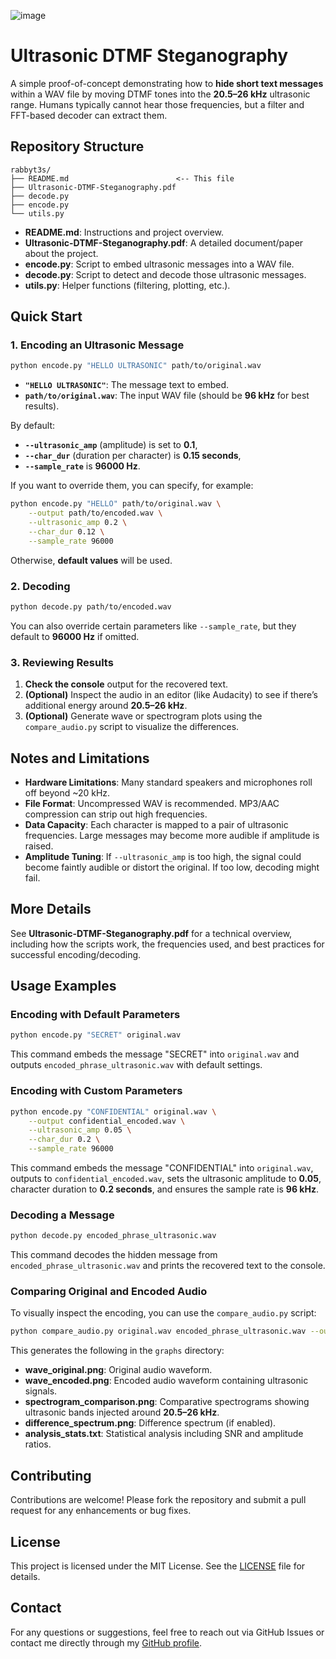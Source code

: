 ![image](https://github.com/user-attachments/assets/8653f316-5098-416d-bd07-1341f103a06d)

# Ultrasonic DTMF Steganography

A simple proof-of-concept demonstrating how to **hide short text messages** within a WAV file by moving DTMF tones into the **20.5–26 kHz** ultrasonic range. Humans typically cannot hear those frequencies, but a filter and FFT-based decoder can extract them.

## Repository Structure

```
rabbyt3s/
├── README.md                        <-- This file
├── Ultrasonic-DTMF-Steganography.pdf
├── decode.py
├── encode.py
└── utils.py
```

- **README.md**: Instructions and project overview.  
- **Ultrasonic-DTMF-Steganography.pdf**: A detailed document/paper about the project.  
- **encode.py**: Script to embed ultrasonic messages into a WAV file.  
- **decode.py**: Script to detect and decode those ultrasonic messages.  
- **utils.py**: Helper functions (filtering, plotting, etc.).

## Quick Start

### 1. Encoding an Ultrasonic Message

```bash
python encode.py "HELLO ULTRASONIC" path/to/original.wav
```

- **`"HELLO ULTRASONIC"`**: The message text to embed.
- **`path/to/original.wav`**: The input WAV file (should be **96 kHz** for best results).

By default:
- **`--ultrasonic_amp`** (amplitude) is set to **0.1**,  
- **`--char_dur`** (duration per character) is **0.15 seconds**,  
- **`--sample_rate`** is **96000 Hz**.

If you want to override them, you can specify, for example:

```bash
python encode.py "HELLO" path/to/original.wav \
    --output path/to/encoded.wav \
    --ultrasonic_amp 0.2 \
    --char_dur 0.12 \
    --sample_rate 96000
```

Otherwise, **default values** will be used.

### 2. Decoding

```bash
python decode.py path/to/encoded.wav
```

You can also override certain parameters like `--sample_rate`, but they default to **96000 Hz** if omitted.

### 3. Reviewing Results

1. **Check the console** output for the recovered text.  
2. **(Optional)** Inspect the audio in an editor (like Audacity) to see if there’s additional energy around **20.5–26 kHz**.  
3. **(Optional)** Generate wave or spectrogram plots using the `compare_audio.py` script to visualize the differences.

## Notes and Limitations

- **Hardware Limitations**: Many standard speakers and microphones roll off beyond ~20 kHz.  
- **File Format**: Uncompressed WAV is recommended. MP3/AAC compression can strip out high frequencies.  
- **Data Capacity**: Each character is mapped to a pair of ultrasonic frequencies. Large messages may become more audible if amplitude is raised.  
- **Amplitude Tuning**: If `--ultrasonic_amp` is too high, the signal could become faintly audible or distort the original. If too low, decoding might fail.

## More Details

See **Ultrasonic-DTMF-Steganography.pdf** for a technical overview, including how the scripts work, the frequencies used, and best practices for successful encoding/decoding.

## Usage Examples

### Encoding with Default Parameters

```bash
python encode.py "SECRET" original.wav
```

This command embeds the message "SECRET" into `original.wav` and outputs `encoded_phrase_ultrasonic.wav` with default settings.

### Encoding with Custom Parameters

```bash
python encode.py "CONFIDENTIAL" original.wav \
    --output confidential_encoded.wav \
    --ultrasonic_amp 0.05 \
    --char_dur 0.2 \
    --sample_rate 96000
```

This command embeds the message "CONFIDENTIAL" into `original.wav`, outputs to `confidential_encoded.wav`, sets the ultrasonic amplitude to **0.05**, character duration to **0.2 seconds**, and ensures the sample rate is **96 kHz**.

### Decoding a Message

```bash
python decode.py encoded_phrase_ultrasonic.wav
```

This command decodes the hidden message from `encoded_phrase_ultrasonic.wav` and prints the recovered text to the console.

### Comparing Original and Encoded Audio

To visually inspect the encoding, you can use the `compare_audio.py` script:

```bash
python compare_audio.py original.wav encoded_phrase_ultrasonic.wav --output graphs
```

This generates the following in the `graphs` directory:
- **wave_original.png**: Original audio waveform.
- **wave_encoded.png**: Encoded audio waveform containing ultrasonic signals.
- **spectrogram_comparison.png**: Comparative spectrograms showing ultrasonic bands injected around **20.5–26 kHz**.
- **difference_spectrum.png**: Difference spectrum (if enabled).
- **analysis_stats.txt**: Statistical analysis including SNR and amplitude ratios.

## Contributing

Contributions are welcome! Please fork the repository and submit a pull request for any enhancements or bug fixes.

## License

This project is licensed under the MIT License. See the [LICENSE](LICENSE) file for details.

## Contact

For any questions or suggestions, feel free to reach out via GitHub Issues or contact me directly through my [GitHub profile](https://github.com/rabbyt3s).
